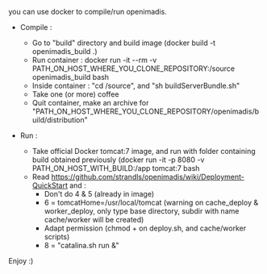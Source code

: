 you can use docker to compile/run openimadis.

* Compile :
  - Go to "build" directory and build image (docker build -t openimadis_build .)
  - Run container : docker run -it --rm -v PATH_ON_HOST_WHERE_YOU_CLONE_REPOSITORY:/source openimadis_build bash
  - Inside container : "cd /source", and "sh buildServerBundle.sh"
  - Take one (or more) coffee
  - Quit container, make an archive for "PATH_ON_HOST_WHERE_YOU_CLONE_REPOSITORY/openimadis/build/distribution"

* Run :
  - Take official Docker tomcat:7 image, and run with folder containing build obtained previously (docker run -it -p 8080 -v PATH_ON_HOST_WITH_BUILD:/app tomcat:7 bash
  - Read https://github.com/strandls/openimadis/wiki/Deployment-QuickStart and :
    - Don't do 4 & 5 (already in image)
    - 6 = tomcatHome=/usr/local/tomcat (warning on cache_deploy & worker_deploy, only type base directory, subdir with name cache/worker will be created)
    - Adapt permission (chmod + on deploy.sh, and cache/worker scripts)
    - 8 = "catalina.sh run &"

Enjoy :)
